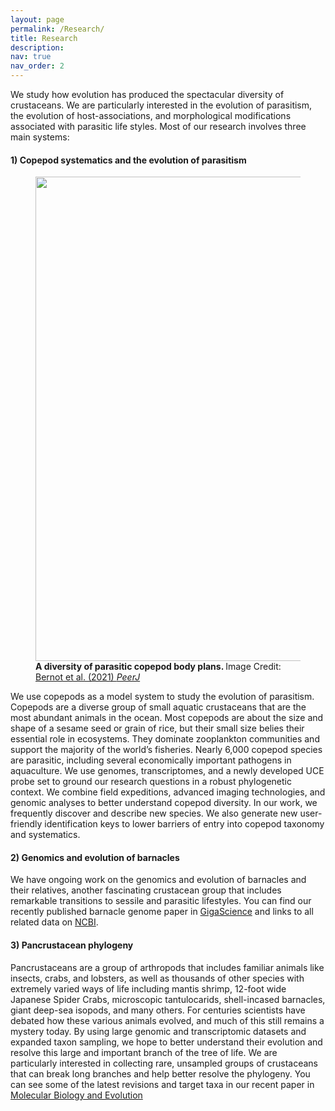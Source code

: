 ```yaml
---
layout: page
permalink: /Research/
title: Research
description: 
nav: true
nav_order: 2
---
```


We study how evolution has produced the spectacular diversity of crustaceans. We are particularly interested in the evolution of parasitism, the evolution of host-associations, and morphological modifications associated with parasitic life styles. Most of our research involves three main systems:

#### 1) Copepod systematics and the evolution of parasitism
<figure>
<img src="https://BernotLab.github.io/assets/img/Fig1_copepods.png"
width="775"/>
<figcaption> <b>A diversity of parasitic copepod body plans. </b> Image Credit: <a href="https://doi.org/10.7717/peerj.12034/fig-1"> Bernot et al. (2021) <i>PeerJ</i></a></figcaption>
</figure>

We use copepods as a model system to study the evolution of parasitism. Copepods are a diverse group of small aquatic crustaceans that are the most abundant animals in the ocean. Most copepods are about the size and shape of a sesame seed or grain of rice, but their small size belies their essential role in ecosystems. They dominate zooplankton communities and support the majority of the world’s fisheries. Nearly 6,000 copepod species are parasitic, including several economically important pathogens in aquaculture. We use genomes, transcriptomes, and a newly developed UCE probe set to ground our research questions in a robust phylogenetic context. We combine field expeditions, advanced imaging technologies, and genomic analyses to better understand copepod diversity. In our work, we frequently discover and describe new species. We also generate new user-friendly identification keys to lower barriers of entry into copepod taxonomy and systematics.

#### 2) Genomics and evolution of barnacles
We have ongoing work on the genomics and evolution of barnacles and their relatives, another fascinating crustacean group that includes remarkable transitions to sessile and parasitic lifestyles. You can find our recently published barnacle genome paper in [GigaScience](https://doi.org/10.1093/gigascience/giac021) and links to all related data on [NCBI](https://www.ncbi.nlm.nih.gov/datasets/taxonomy/41117/).

#### 3) Pancrustacean phylogeny
Pancrustaceans are a group of arthropods that includes familiar animals like insects, crabs, and lobsters, as well as thousands of other species with extremely varied ways of life including mantis shrimp, 12-foot wide Japanese Spider Crabs, microscopic tantulocarids, shell-incased barnacles, giant deep-sea isopods, and many others. For centuries scientists have debated how these various animals evolved, and much of this still remains a mystery today. By using large genomic and transcriptomic datasets and expanded taxon sampling, we hope to better understand their evolution and resolve this large and important branch of the tree of life. We are particularly interested in collecting rare, unsampled groups of crustaceans that can break long branches and help better resolve the phylogeny. You can see some of the latest revisions and target taxa in our recent paper in [Molecular Biology and Evolution](https://doi.org/10.1093/molbev/msad175)
